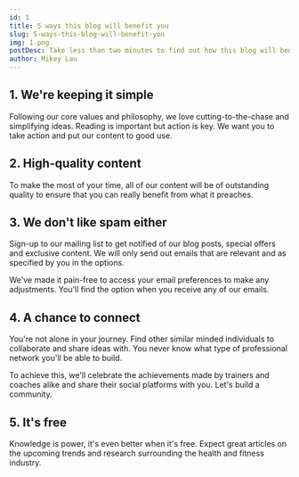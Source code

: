 ```yaml
---
id: 1
title: 5 ways this blog will benefit you
slug: 5-ways-this-blog-will-benefit-you
img: 1.png
postDesc: Take less than two minutes to find out how this blog will benefit you greatly.
author: Mikey Lau
---
```


## 1. We're keeping it simple

Following our core values and philosophy, we love cutting-to-the-chase and simplifying ideas. Reading is important but action is key. We want you to take action and put our content to good use.

## 2. High-quality content

To make the most of your time, all of our content will be of outstanding quality to ensure that you can really benefit from what it preaches.

## 3. We don't like spam either

Sign-up to our mailing list to get notified of our blog posts, special offers and exclusive content. We will only send out emails that are relevant and as specified by you in the options.

We've made it pain-free to access your email preferences to make any adjustments. You'll find the option when you receive any of our emails.

## 4. A chance to connect

You're not alone in your journey. Find other similar minded individuals to collaborate and share ideas with. You never know what type of professional network you'll be able to build.

To achieve this, we'll celebrate the achievements made by trainers and coaches alike and share their social platforms with you. Let's build a community.

## 5. It's free

Knowledge is power, it's even better when it's free. Expect great articles on the upcoming trends and research surrounding the health and fitness industry.
